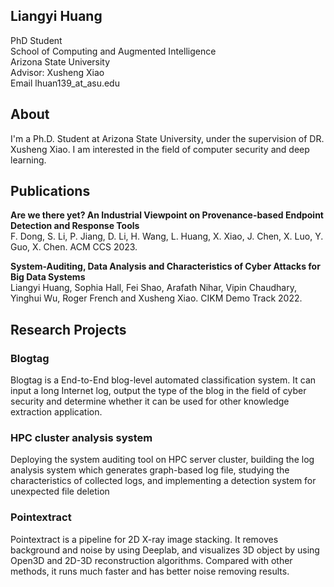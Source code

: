 ## Liangyi Huang
PhD Student  
School of Computing and Augmented Intelligence  
Arizona State University  
Advisor: Xusheng Xiao  
Email lhuan139_at_asu.edu  

## About
I'm a Ph.D. Student at Arizona State University, under the supervision of DR. Xusheng Xiao. I am interested in the field of computer security and deep learning.

## Publications
**Are we there yet? An Industrial Viewpoint on Provenance-based Endpoint Detection and Response Tools**<br> 
F. Dong, S. Li, P. Jiang, D. Li, H. Wang, L. Huang, X. Xiao, J. Chen, X. Luo, Y. Guo, X. Chen. ACM CCS 2023.

**System-Auditing, Data Analysis and Characteristics of Cyber Attacks for Big Data Systems**<br> 
Liangyi Huang, Sophia Hall, Fei Shao, Arafath Nihar, Vipin Chaudhary, Yinghui Wu, Roger French and Xusheng Xiao.
CIKM Demo Track 2022.

## Research Projects

### Blogtag
Blogtag is a End-to-End blog-level automated classification system. It can input a long Internet log, output the type of the blog in the field of cyber security and determine whether it can be used for other knowledge extraction application.

### HPC cluster analysis system
Deploying the system auditing tool on HPC server cluster, building the log analysis system which generates graph-based log file, studying the characteristics of collected logs, and implementing a detection system for unexpected file deletion

### Pointextract
Pointextract is a pipeline for 2D X-ray image stacking. It removes background and noise by using Deeplab, and visualizes 3D object by using Open3D and 2D-3D reconstruction algorithms. Compared with other methods, it runs much faster and has better noise removing results.
